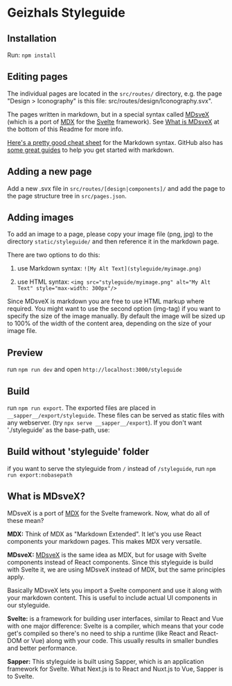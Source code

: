 # Geizhals Styleguide

## Installation

Run: `npm install`

## Editing pages

The individual pages are located in the `src/routes/` directory, e.g. the page "Design > Iconography" is this file: src/routes/design/Iconography.svx".

The pages written in markdown, but in a special syntax called [MDsveX](https://github.com/pngwn/MDsveX) (which is a port of [MDX](https://mdxjs.com/) for the [Svelte](https://svelte.dev/) framework). See [What is MDsveX](#what-is-mdsvex) at the bottom of this Readme for more info.

[Here's a pretty good cheat sheet](https://github.com/adam-p/markdown-here/wiki/Markdown-Cheatsheet) for the Markdown syntax. GitHub also has [some great guides](https://help.github.com/en/github/writing-on-github/about-writing-and-formatting-on-github) to help you get started with markdown.

## Adding a new page

Add a new .svx file in `src/routes/[design|components]/` and add the page to the page structure tree in `src/pages.json`.

## Adding images

To add an image to a page, please copy your image file (png, jpg) to the directory `static/styleguide/` and then reference it in the markdown page.

There are two options to do this:

1. use Markdown syntax:
   `![My Alt Text](styleguide/myimage.png)`

2. use HTML syntax:
   `<img src="styleguide/myimage.png" alt="My Alt Text" style="max-width: 300px"/>`

Since MDsveX is markdown you are free to use HTML markup where required. You might want to use the second option (img-tag) if you want to specify the size of the image manually. By default the image will be sized up to 100% of the width of the content area, depending on the size of your image file.

## Preview

run `npm run dev` and open `http://localhost:3000/styleguide`

## Build

run `npm run export`. The exported files are placed in `__sapper__/export/styleguide`. These files can be served as static files with any webserver. (try `npx serve __sapper__/export`). If you don't want './styleguide' as the base-path, use:

## Build without 'styleguide' folder
if you want to serve the styleguide from `/` instead of `/styleguide`, run `npm run export:nobasepath`

## What is MDsveX?

MDsveX is a port of [MDX](https://mdxjs.com/) for the Svelte framework. Now, what do all of these mean?

**MDX:**
Think of MDX as "Markdown Extended". It let's you use React components your markdown pages. This makes MDX very versatile.

**MDsveX:**
[MDsveX](https://github.com/pngwn/MDsveX) is the same idea as MDX, but for usage with Svelte components instead of React components. Since this styleguide is build with Svelte it, we are using MDsveX instead of MDX, but the same principles apply.

Basically MDsveX lets you import a Svelte component and use it along with your markdown content. This is useful to include actual UI components in our styleguide.

**Svelte:**
is a framework for building user interfaces, similar to React and Vue with one major difference: Svelte is a compiler, which means that your code get's compiled so there's no need to ship a runtime (like React and React-DOM or Vue) along with your code. This usually results in smaller bundles and better performance.

**Sapper:**
This styleguide is built using Sapper, which is an application framework for Svelte. What Next.js is to React and Nuxt.js to Vue, Sapper is to Svelte.
